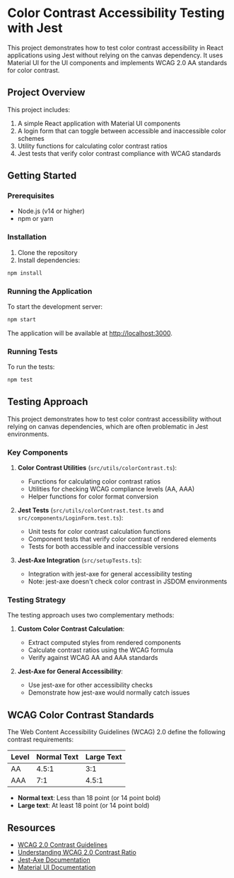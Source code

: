 # Color Contrast Accessibility Testing with Jest

This project demonstrates how to test color contrast accessibility in React applications using Jest without relying on the canvas dependency. It uses Material UI for the UI components and implements WCAG 2.0 AA standards for color contrast.

## Project Overview

This project includes:

1. A simple React application with Material UI components
2. A login form that can toggle between accessible and inaccessible color schemes
3. Utility functions for calculating color contrast ratios
4. Jest tests that verify color contrast compliance with WCAG standards

## Getting Started

### Prerequisites

- Node.js (v14 or higher)
- npm or yarn

### Installation

1. Clone the repository
2. Install dependencies:

```bash
npm install
```

### Running the Application

To start the development server:

```bash
npm start
```

The application will be available at [http://localhost:3000](http://localhost:3000).

### Running Tests

To run the tests:

```bash
npm test
```

## Testing Approach

This project demonstrates how to test color contrast accessibility without relying on canvas dependencies, which are often problematic in Jest environments.

### Key Components

1. **Color Contrast Utilities** (`src/utils/colorContrast.ts`):
   - Functions for calculating color contrast ratios
   - Utilities for checking WCAG compliance levels (AA, AAA)
   - Helper functions for color format conversion

2. **Jest Tests** (`src/utils/colorContrast.test.ts` and `src/components/LoginForm.test.ts`):
   - Unit tests for color contrast calculation functions
   - Component tests that verify color contrast of rendered elements
   - Tests for both accessible and inaccessible versions

3. **Jest-Axe Integration** (`src/setupTests.ts`):
   - Integration with jest-axe for general accessibility testing
   - Note: jest-axe doesn't check color contrast in JSDOM environments

### Testing Strategy

The testing approach uses two complementary methods:

1. **Custom Color Contrast Calculation**:
   - Extract computed styles from rendered components
   - Calculate contrast ratios using the WCAG formula
   - Verify against WCAG AA and AAA standards

2. **Jest-Axe for General Accessibility**:
   - Use jest-axe for other accessibility checks
   - Demonstrate how jest-axe would normally catch issues

## WCAG Color Contrast Standards

The Web Content Accessibility Guidelines (WCAG) 2.0 define the following contrast requirements:

| Level | Normal Text | Large Text |
|-------|------------|------------|
| AA    | 4.5:1      | 3:1        |
| AAA   | 7:1        | 4.5:1      |

- **Normal text**: Less than 18 point (or 14 point bold)
- **Large text**: At least 18 point (or 14 point bold)

## Resources

- [WCAG 2.0 Contrast Guidelines](https://www.w3.org/TR/WCAG20/#visual-audio-contrast)
- [Understanding WCAG 2.0 Contrast Ratio](https://www.w3.org/TR/UNDERSTANDING-WCAG20/visual-audio-contrast-contrast.html)
- [Jest-Axe Documentation](https://github.com/nickcolley/jest-axe)
- [Material UI Documentation](https://mui.com/)
